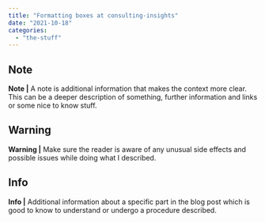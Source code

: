 ```yaml
---
title: "Formatting boxes at consulting-insights"
date: "2021-10-18"
categories: 
  - "the-stuff"
---
```


## Note

**Note |** A note is additional information that makes the context more clear. This can be a deeper description of something, further information and links or some nice to know stuff.

## Warning

**Warning |** Make sure the reader is aware of any unusual side effects and possible issues while doing what I described.

## Info

**Info |** Additional information about a specific part in the blog post which is good to know to understand or undergo a procedure described.
